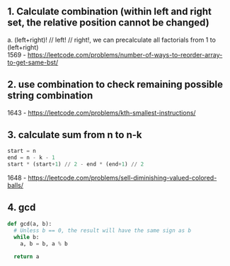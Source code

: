 ## 1. Calculate combination (within left and right set, the relative position cannot be changed)

a. (left+right)! // left! // right!, we can precalculate all factorials from 1 to (left+right)  
1569 - https://leetcode.com/problems/number-of-ways-to-reorder-array-to-get-same-bst/

## 2. use combination to check remaining possible string combination

1643 - https://leetcode.com/problems/kth-smallest-instructions/

## 3. calculate sum from n to n-k

```python
start = n
end = n - k - 1
start * (start+1) // 2 - end * (end+1) // 2
```

1648 - https://leetcode.com/problems/sell-diminishing-valued-colored-balls/

## 4. gcd

```python
def gcd(a, b):
  # Unless b == 0, the result will have the same sign as b
  while b:
    a, b = b, a % b
  
  return a  
```
